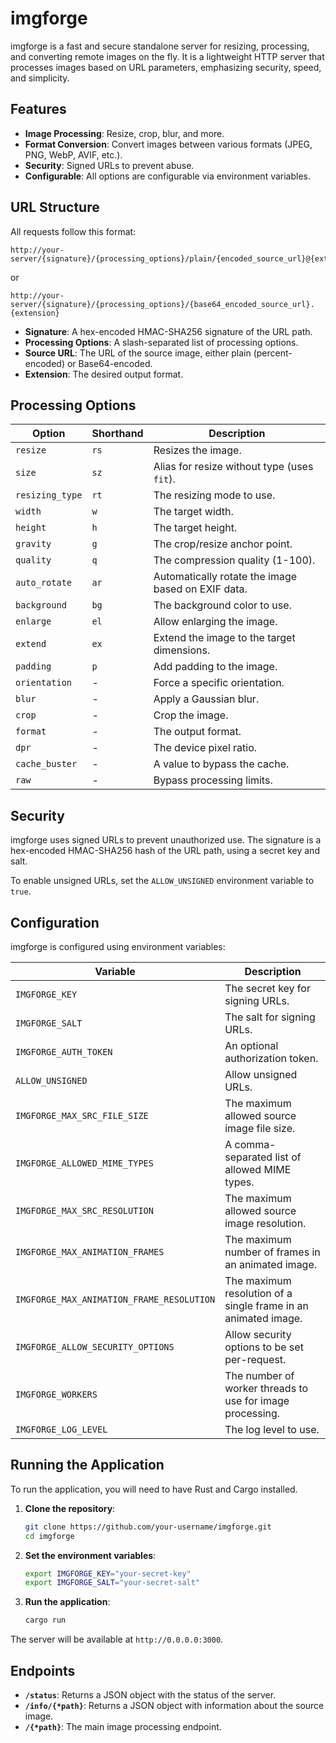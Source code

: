 # imgforge

imgforge is a fast and secure standalone server for resizing, processing, and converting remote images on the fly. It is a lightweight HTTP server that processes images based on URL parameters, emphasizing security, speed, and simplicity.

## Features

- **Image Processing**: Resize, crop, blur, and more.
- **Format Conversion**: Convert images between various formats (JPEG, PNG, WebP, AVIF, etc.).
- **Security**: Signed URLs to prevent abuse.
- **Configurable**: All options are configurable via environment variables.

## URL Structure

All requests follow this format:

```
http://your-server/{signature}/{processing_options}/plain/{encoded_source_url}@{extension}
```

or

```
http://your-server/{signature}/{processing_options}/{base64_encoded_source_url}.{extension}
```

- **Signature**: A hex-encoded HMAC-SHA256 signature of the URL path.
- **Processing Options**: A slash-separated list of processing options.
- **Source URL**: The URL of the source image, either plain (percent-encoded) or Base64-encoded.
- **Extension**: The desired output format.

## Processing Options

| Option | Shorthand | Description |
| --- | --- | --- |
| `resize` | `rs` | Resizes the image. |
| `size` | `sz` | Alias for resize without type (uses `fit`). |
| `resizing_type` | `rt` | The resizing mode to use. |
| `width` | `w` | The target width. |
| `height` | `h` | The target height. |
| `gravity` | `g` | The crop/resize anchor point. |
| `quality` | `q` | The compression quality (1-100). |
| `auto_rotate` | `ar` | Automatically rotate the image based on EXIF data. |
| `background` | `bg` | The background color to use. |
| `enlarge` | `el` | Allow enlarging the image. |
| `extend` | `ex` | Extend the image to the target dimensions. |
| `padding` | `p` | Add padding to the image. |
| `orientation` | - | Force a specific orientation. |
| `blur` | - | Apply a Gaussian blur. |
| `crop` | - | Crop the image. |
| `format` | - | The output format. |
| `dpr` | - | The device pixel ratio. |
| `cache_buster` | - | A value to bypass the cache. |
| `raw` | - | Bypass processing limits. |

## Security

imgforge uses signed URLs to prevent unauthorized use. The signature is a hex-encoded HMAC-SHA256 hash of the URL path, using a secret key and salt.

To enable unsigned URLs, set the `ALLOW_UNSIGNED` environment variable to `true`.

## Configuration

imgforge is configured using environment variables:

| Variable | Description |
| --- | --- |
| `IMGFORGE_KEY` | The secret key for signing URLs. |
| `IMGFORGE_SALT` | The salt for signing URLs. |
| `IMGFORGE_AUTH_TOKEN` | An optional authorization token. |
| `ALLOW_UNSIGNED` | Allow unsigned URLs. |
| `IMGFORGE_MAX_SRC_FILE_SIZE` | The maximum allowed source image file size. |
| `IMGFORGE_ALLOWED_MIME_TYPES` | A comma-separated list of allowed MIME types. |
| `IMGFORGE_MAX_SRC_RESOLUTION` | The maximum allowed source image resolution. |
| `IMGFORGE_MAX_ANIMATION_FRAMES` | The maximum number of frames in an animated image. |
| `IMGFORGE_MAX_ANIMATION_FRAME_RESOLUTION` | The maximum resolution of a single frame in an animated image. |
| `IMGFORGE_ALLOW_SECURITY_OPTIONS` | Allow security options to be set per-request. |
| `IMGFORGE_WORKERS` | The number of worker threads to use for image processing. |
| `IMGFORGE_LOG_LEVEL` | The log level to use. |

## Running the Application

To run the application, you will need to have Rust and Cargo installed.

1.  **Clone the repository**:

    ```bash
    git clone https://github.com/your-username/imgforge.git
    cd imgforge
    ```

2.  **Set the environment variables**:

    ```bash
    export IMGFORGE_KEY="your-secret-key"
    export IMGFORGE_SALT="your-secret-salt"
    ```

3.  **Run the application**:

    ```bash
    cargo run
    ```

The server will be available at `http://0.0.0.0:3000`.

## Endpoints

- **`/status`**: Returns a JSON object with the status of the server.
- **`/info/{*path}`**: Returns a JSON object with information about the source image.
- **`/{*path}`**: The main image processing endpoint.
